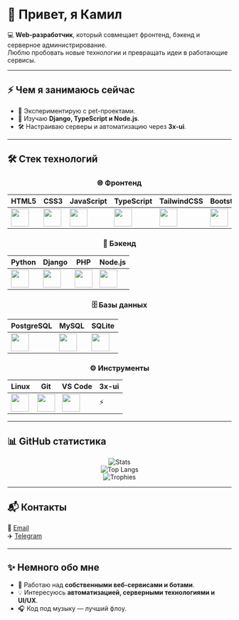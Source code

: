 # 👋 Привет, я Камил  

💻 **Web-разработчик**, который совмещает фронтенд, бэкенд и серверное администрирование.  
Люблю пробовать новые технологии и превращать идеи в работающие сервисы.  

---

## ⚡️ Чем я занимаюсь сейчас
- 🚀 Экспериментирую с pet-проектами.  
- 🌱 Изучаю **Django, TypeScript и Node.js**.  
- 🛠 Настраиваю серверы и автоматизацию через **3x-ui**.  

---

## 🛠️ Стек технологий

<div align="center">

### 🌐 Фронтенд
| HTML5 | CSS3 | JavaScript | TypeScript | TailwindCSS | Bootstrap |
|-------|------|------------|------------|-------------|-----------|
| <img src="https://skillicons.dev/icons?i=html" width="40"/> | <img src="https://skillicons.dev/icons?i=css" width="40"/> | <img src="https://skillicons.dev/icons?i=javascript" width="40"/> | <img src="https://skillicons.dev/icons?i=typescript" width="40"/> | <img src="https://skillicons.dev/icons?i=tailwind" width="40"/> | <img src="https://skillicons.dev/icons?i=bootstrap" width="40"/> |

### 🔧 Бэкенд
| Python | Django | PHP | Node.js |
|--------|--------|-----|---------|
| <img src="https://skillicons.dev/icons?i=python" width="40"/> | <img src="https://skillicons.dev/icons?i=django" width="40"/> | <img src="https://skillicons.dev/icons?i=php" width="40"/> | <img src="https://skillicons.dev/icons?i=nodejs" width="40"/> |

### 🗄 Базы данных
| PostgreSQL | MySQL | SQLite |
|------------|-------|--------|
| <img src="https://skillicons.dev/icons?i=postgres" width="40"/> | <img src="https://skillicons.dev/icons?i=mysql" width="40"/> | <img src="https://skillicons.dev/icons?i=sqlite" width="40"/> |

### ⚙️ Инструменты
| Linux | Git | VS Code | 3x-ui |
|-------|-----|---------|-------|
| <img src="https://skillicons.dev/icons?i=linux" width="40"/> | <img src="https://skillicons.dev/icons?i=git" width="40"/> | <img src="https://skillicons.dev/icons?i=vscode" width="40"/> | ⚡ |

</div>

---

## 📊 GitHub статистика  

<div align="center">
  
![Stats](https://github-readme-stats.vercel.app/api?username=sal1hov&show_icons=true&theme=radical)  
![Top Langs](https://github-readme-stats.vercel.app/api/top-langs/?username=sal1hov&layout=compact&theme=radical)  
![Trophies](https://github-profile-trophy.vercel.app/?username=sal1hov&theme=dracula&margin-w=15)

</div>

---

## 📬 Контакты
📩 [Email](mailto:nhtxwd@gmail.com)  
✈️ [Telegram](https://t.me/whowhosed)  

---

## ✨ Немного обо мне
- 🔭 Работаю над **собственными веб-сервисами и ботами**.  
- 💡 Интересуюсь **автоматизацией, серверными технологиями и UI/UX**.  
- 🎧 Код под музыку — лучший флоу.  
